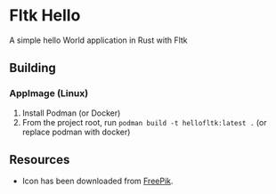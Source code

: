# Fltk Hello

A simple hello World application in Rust with Fltk

## Building

### AppImage (Linux)

1. Install Podman (or Docker)
2. From the project root, run `podman build -t hellofltk:latest .` (or replace podman with docker)

## Resources

* Icon has been downloaded from [FreePik](https://fr.freepik.com/vecteurs-libre/concept-isometrique-jeu-echecs_6883519.htm).